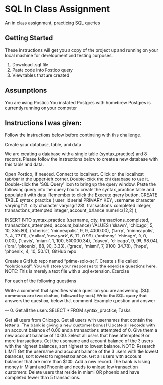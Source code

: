 # SQL In Class Assignment
An in class assignment, practicing SQL queries

## Getting Started

These instructions will get you a copy of the project up and running on your local machine for development and testing purposes.
1. Download .sql file 
2. Paste code into Postico query
3. View tables that are created

## Assumptions

You are using Postico
You installed Postgres with homebrew
Postgres is currently running on your computer

## Instructions I was given:

Follow the instructions below before continuing with this challenge.

Create your database, table, and data

We are creating a database with a single table (syntax_practice) and 8 records. Please follow the instructions below to create a new database with this table and data.

Open Postico, if needed.
Connect to localhost.
Click on the localhost tab/bar in the upper-left corner.
Double-click the chi database to use it.
Double-click the 'SQL Query' icon to bring up the query window.
Paste the following query into the query box to create the syntax_practice table and populate it with data. Remember to click the Execute query button.
CREATE TABLE syntax_practice (
    user_id serial PRIMARY KEY,
    username character varying(12),
    city character varying(128),
    transactions_completed integer,
    transactions_attempted integer,
    account_balance numeric(12,2)
);

INSERT INTO syntax_practice (username, city, transactions_completed, transactions_attempted, account_balance) VALUES ('shawn', 'chicago', 5, 10, 355.80),
('cherise', 'minneapolis', 9, 9, 4000.00),
('larry', 'minneapolis', 3, 4, 77.01),
('dallas', 'new york', 6, 12, 0.99),
('anthony', 'chicago', 0, 0, 0.00),
('travis', 'miami', 1, 100, 500000.34),
('davey', 'chicago', 9, 99, 98.04),
('ora', 'phoenix', 88, 90, 3.33),
('grace', 'miami', 7, 9100, 34.78),
('hope', 'phoenix', 4, 10, 50.17);
GitHub repo

Create a GitHub repo named “prime-solo-sql”.
Create a file called “solution.sql”. You will store your responses to the exercise questions here. NOTE: This is merely a text file with a .sql extension.
Exercise

For each of the following questions

Write a comment that specifies which question you are answering. (SQL comments are two dashes, followed by text.)
Write the SQL query that answers the question, below that comment.
Example question and answer

-- 0. Get all the users
SELECT * FROM syntax_practice;
Tasks

Get all users from Chicago.
Get all users with usernames that contain the letter a.
The bank is giving a new customer bonus! Update all records with an account balance of 0.00 and a transactions_attempted of 0. Give them a new account balance of 10.00.
Select all users that have attempted 9 or more transactions.
Get the username and account balance of the 3 users with the highest balances, sort highest to lowest balance. NOTE: Research LIMIT
Get the username and account balance of the 3 users with the lowest balances, sort lowest to highest balance.
Get all users with account balances that are more than $100.
Add a new record.
The bank is losing money in Miami and Phoenix and needs to unload low transaction customers: Delete users that reside in miami OR phoenix and have completed fewer than 5 transactions.

